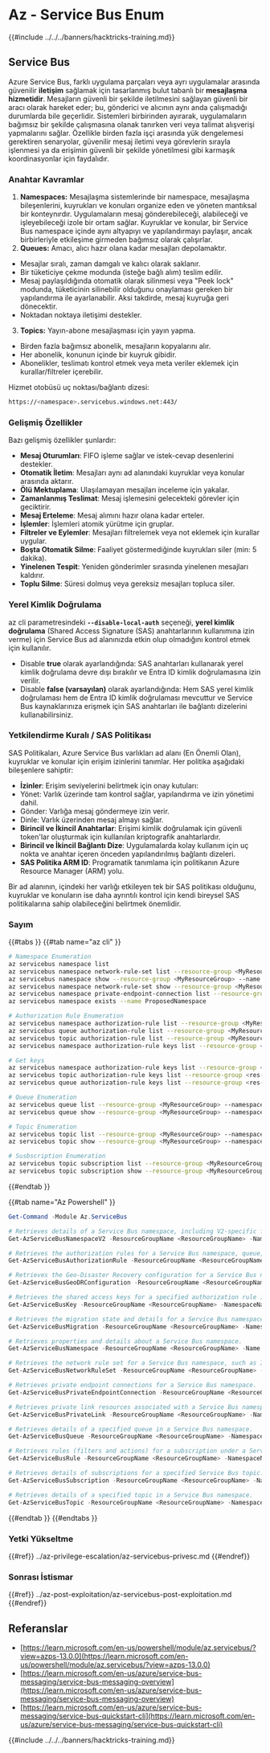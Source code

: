 # Az - Service Bus Enum

{{#include ../../../banners/hacktricks-training.md}}

## Service Bus

Azure Service Bus, farklı uygulama parçaları veya ayrı uygulamalar arasında güvenilir **iletişim** sağlamak için tasarlanmış bulut tabanlı bir **mesajlaşma hizmetidir**. Mesajların güvenli bir şekilde iletilmesini sağlayan güvenli bir aracı olarak hareket eder; bu, gönderici ve alıcının aynı anda çalışmadığı durumlarda bile geçerlidir. Sistemleri birbirinden ayırarak, uygulamaların bağımsız bir şekilde çalışmasına olanak tanırken veri veya talimat alışverişi yapmalarını sağlar. Özellikle birden fazla işçi arasında yük dengelemesi gerektiren senaryolar, güvenilir mesaj iletimi veya görevlerin sırayla işlenmesi ya da erişimin güvenli bir şekilde yönetilmesi gibi karmaşık koordinasyonlar için faydalıdır.

### Anahtar Kavramlar

1. **Namespaces:** Mesajlaşma sistemlerinde bir namespace, mesajlaşma bileşenlerini, kuyrukları ve konuları organize eden ve yöneten mantıksal bir konteynırdır. Uygulamaların mesaj gönderebileceği, alabileceği ve işleyebileceği izole bir ortam sağlar. Kuyruklar ve konular, bir Service Bus namespace içinde aynı altyapıyı ve yapılandırmayı paylaşır, ancak birbirleriyle etkileşime girmeden bağımsız olarak çalışırlar.
2. **Queues:** Amacı, alıcı hazır olana kadar mesajları depolamaktır.
- Mesajlar sıralı, zaman damgalı ve kalıcı olarak saklanır.
- Bir tüketiciye çekme modunda (isteğe bağlı alım) teslim edilir.
- Mesaj paylaşıldığında otomatik olarak silinmesi veya "Peek lock" modunda, tüketicinin silinebilir olduğunu onaylaması gereken bir yapılandırma ile ayarlanabilir. Aksi takdirde, mesaj kuyruğa geri dönecektir.
- Noktadan noktaya iletişimi destekler.
3. **Topics:** Yayın-abone mesajlaşması için yayın yapma.
- Birden fazla bağımsız abonelik, mesajların kopyalarını alır.
- Her abonelik, konunun içinde bir kuyruk gibidir.
- Abonelikler, teslimatı kontrol etmek veya meta veriler eklemek için kurallar/filtreler içerebilir.

Hizmet otobüsü uç noktası/bağlantı dizesi:
```bash
https://<namespace>.servicebus.windows.net:443/
```
### Gelişmiş Özellikler

Bazı gelişmiş özellikler şunlardır:

- **Mesaj Oturumları**: FIFO işleme sağlar ve istek-cevap desenlerini destekler.
- **Otomatik İletim**: Mesajları aynı ad alanındaki kuyruklar veya konular arasında aktarır.
- **Ölü Mektuplama**: Ulaşılamayan mesajları inceleme için yakalar.
- **Zamanlanmış Teslimat**: Mesaj işlemesini gelecekteki görevler için geciktirir.
- **Mesaj Erteleme**: Mesaj alımını hazır olana kadar erteler.
- **İşlemler**: İşlemleri atomik yürütme için gruplar.
- **Filtreler ve Eylemler**: Mesajları filtrelemek veya not eklemek için kurallar uygular.
- **Boşta Otomatik Silme**: Faaliyet göstermediğinde kuyrukları siler (min: 5 dakika).
- **Yinelenen Tespit**: Yeniden gönderimler sırasında yinelenen mesajları kaldırır.
- **Toplu Silme**: Süresi dolmuş veya gereksiz mesajları topluca siler.

### Yerel Kimlik Doğrulama

az cli parametresindeki **`--disable-local-auth`** seçeneği, **yerel kimlik doğrulama** (Shared Access Signature (SAS) anahtarlarının kullanımına izin verme) için Service Bus ad alanınızda etkin olup olmadığını kontrol etmek için kullanılır.

- Disable **true** olarak ayarlandığında: SAS anahtarları kullanarak yerel kimlik doğrulama devre dışı bırakılır ve Entra ID kimlik doğrulamasına izin verilir.
- Disable **false (varsayılan)** olarak ayarlandığında: Hem SAS yerel kimlik doğrulaması hem de Entra ID kimlik doğrulaması mevcuttur ve Service Bus kaynaklarınıza erişmek için SAS anahtarları ile bağlantı dizelerini kullanabilirsiniz.

### Yetkilendirme Kuralı / SAS Politikası

SAS Politikaları, Azure Service Bus varlıkları ad alanı (En Önemli Olan), kuyruklar ve konular için erişim izinlerini tanımlar. Her politika aşağıdaki bileşenlere sahiptir:

- **İzinler**: Erişim seviyelerini belirtmek için onay kutuları:
- Yönet: Varlık üzerinde tam kontrol sağlar, yapılandırma ve izin yönetimi dahil.
- Gönder: Varlığa mesaj göndermeye izin verir.
- Dinle: Varlık üzerinden mesaj almayı sağlar.
- **Birincil ve İkincil Anahtarlar**: Erişimi kimlik doğrulamak için güvenli token'lar oluşturmak için kullanılan kriptografik anahtarlardır.
- **Birincil ve İkincil Bağlantı Dize**: Uygulamalarda kolay kullanım için uç nokta ve anahtar içeren önceden yapılandırılmış bağlantı dizeleri.
- **SAS Politika ARM ID**: Programatik tanımlama için politikanın Azure Resource Manager (ARM) yolu.

Bir ad alanının, içindeki her varlığı etkileyen tek bir SAS politikası olduğunu, kuyruklar ve konuların ise daha ayrıntılı kontrol için kendi bireysel SAS politikalarına sahip olabileceğini belirtmek önemlidir.

### Sayım

{{#tabs }}
{{#tab name="az cli" }}
```bash
# Namespace Enumeration
az servicebus namespace list
az servicebus namespace network-rule-set list --resource-group <MyResourceGroup> --namespace-name <MyNamespace>
az servicebus namespace show --resource-group <MyResourceGroup> --name <MyNamespace>
az servicebus namespace network-rule-set show --resource-group <MyResourceGroup> --namespace-name <MyNamespace>
az servicebus namespace private-endpoint-connection list --resource-group <MyResourceGroup> --namespace-name <MyNamespace>
az servicebus namespace exists --name ProposedNamespace

# Authorization Rule Enumeration
az servicebus namespace authorization-rule list --resource-group <MyResourceGroup> --namespace-name <MyNamespace>
az servicebus queue authorization-rule list --resource-group <MyResourceGroup> --namespace-name <MyNamespace> --queue-name <MyQueue>
az servicebus topic authorization-rule list --resource-group <MyResourceGroup> --namespace-name <MyNamespace> --topic-name <MyTopic>
az servicebus namespace authorization-rule keys list --resource-group <MyResourceGroup> --namespace-name <MyNamespace> --name <MyAuthRule>

# Get keys
az servicebus namespace authorization-rule keys list --resource-group <res-group> --namespace-name <namespace-name> [--authorization-rule-name RootManageSharedAccessKey]
az servicebus topic authorization-rule keys list --resource-group <res-group> --namespace-name <namespace-name> --topic-name <topic-name> --name <auth-rule-name>
az servicebus queue authorization-rule keys list --resource-group <res-group> --namespace-name <namespace-name> --queue-name <topic-name> --name <auth-rule-name>

# Queue Enumeration
az servicebus queue list --resource-group <MyResourceGroup> --namespace-name <MyNamespace>
az servicebus queue show --resource-group <MyResourceGroup> --namespace-name <MyNamespace> --name <MyQueue>

# Topic Enumeration
az servicebus topic list --resource-group <MyResourceGroup> --namespace-name <MyNamespace>
az servicebus topic show --resource-group <MyResourceGroup> --namespace-name <MyNamespace> --name <MyTopic>

# Susbscription Enumeration
az servicebus topic subscription list --resource-group <MyResourceGroup> --namespace-name <MyNamespace> --topic-name <MyTopic>
az servicebus topic subscription show --resource-group <MyResourceGroup> --namespace-name <MyNamespace> --topic-name <MyTopic> --name <MySubscription>
```
{{#endtab }}

{{#tab name="Az Powershell" }}
```powershell
Get-Command -Module Az.ServiceBus

# Retrieves details of a Service Bus namespace, including V2-specific features like additional metrics or configurations.
Get-AzServiceBusNamespaceV2 -ResourceGroupName <ResourceGroupName> -Name <NamespaceName>

# Retrieves the authorization rules for a Service Bus namespace, queue, or topic.
Get-AzServiceBusAuthorizationRule -ResourceGroupName <ResourceGroupName> -NamespaceName <NamespaceName>

# Retrieves the Geo-Disaster Recovery configuration for a Service Bus namespace, if it is enabled.
Get-AzServiceBusGeoDRConfiguration -ResourceGroupName <ResourceGroupName> -NamespaceName <NamespaceName>

# Retrieves the shared access keys for a specified authorization rule in a Service Bus namespace.
Get-AzServiceBusKey -ResourceGroupName <ResourceGroupName> -NamespaceName <NamespaceName> -Name <RuleName>

# Retrieves the migration state and details for a Service Bus namespace, if a migration is in progress.
Get-AzServiceBusMigration -ResourceGroupName <ResourceGroupName> -NamespaceName <NamespaceName>

# Retrieves properties and details about a Service Bus namespace.
Get-AzServiceBusNamespace -ResourceGroupName <ResourceGroupName> -Name <NamespaceName>

# Retrieves the network rule set for a Service Bus namespace, such as IP restrictions or virtual network access rules.
Get-AzServiceBusNetworkRuleSet -ResourceGroupName <ResourceGroupName> -NamespaceName <NamespaceName>

# Retrieves private endpoint connections for a Service Bus namespace.
Get-AzServiceBusPrivateEndpointConnection -ResourceGroupName <ResourceGroupName> -NamespaceName <NamespaceName>

# Retrieves private link resources associated with a Service Bus namespace.
Get-AzServiceBusPrivateLink -ResourceGroupName <ResourceGroupName> -NamespaceName <NamespaceName>

# Retrieves details of a specified queue in a Service Bus namespace.
Get-AzServiceBusQueue -ResourceGroupName <ResourceGroupName> -NamespaceName <NamespaceName> -Name <QueueName>

# Retrieves rules (filters and actions) for a subscription under a Service Bus topic.
Get-AzServiceBusRule -ResourceGroupName <ResourceGroupName> -NamespaceName <NamespaceName> -TopicName <TopicName> -SubscriptionName <SubscriptionName>

# Retrieves details of subscriptions for a specified Service Bus topic.
Get-AzServiceBusSubscription -ResourceGroupName <ResourceGroupName> -NamespaceName <NamespaceName> -TopicName <TopicName>

# Retrieves details of a specified topic in a Service Bus namespace.
Get-AzServiceBusTopic -ResourceGroupName <ResourceGroupName> -NamespaceName <NamespaceName>
```
{{#endtab }}
{{#endtabs }}


### Yetki Yükseltme

{{#ref}}
../az-privilege-escalation/az-servicebus-privesc.md
{{#endref}}

### Sonrası İstismar

{{#ref}}
../az-post-exploitation/az-servicebus-post-exploitation.md
{{#endref}}

## Referanslar

- [https://learn.microsoft.com/en-us/powershell/module/az.servicebus/?view=azps-13.0.0](https://learn.microsoft.com/en-us/powershell/module/az.servicebus/?view=azps-13.0.0)
- [https://learn.microsoft.com/en-us/azure/service-bus-messaging/service-bus-messaging-overview](https://learn.microsoft.com/en-us/azure/service-bus-messaging/service-bus-messaging-overview)
- [https://learn.microsoft.com/en-us/azure/service-bus-messaging/service-bus-quickstart-cli](https://learn.microsoft.com/en-us/azure/service-bus-messaging/service-bus-quickstart-cli)

{{#include ../../../banners/hacktricks-training.md}}

